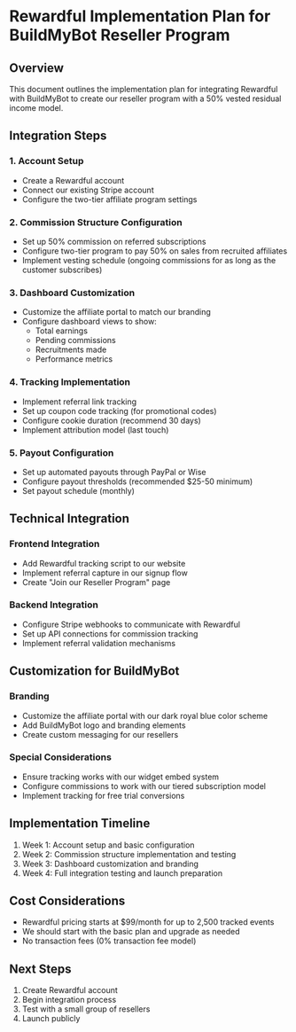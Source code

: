 # Rewardful Implementation Plan for BuildMyBot Reseller Program

## Overview
This document outlines the implementation plan for integrating Rewardful with BuildMyBot to create our reseller program with a 50% vested residual income model.

## Integration Steps

### 1. Account Setup
- Create a Rewardful account
- Connect our existing Stripe account
- Configure the two-tier affiliate program settings

### 2. Commission Structure Configuration
- Set up 50% commission on referred subscriptions
- Configure two-tier program to pay 50% on sales from recruited affiliates
- Implement vesting schedule (ongoing commissions for as long as the customer subscribes)

### 3. Dashboard Customization
- Customize the affiliate portal to match our branding
- Configure dashboard views to show:
  - Total earnings
  - Pending commissions
  - Recruitments made
  - Performance metrics

### 4. Tracking Implementation
- Implement referral link tracking
- Set up coupon code tracking (for promotional codes)
- Configure cookie duration (recommend 30 days)
- Implement attribution model (last touch)

### 5. Payout Configuration
- Set up automated payouts through PayPal or Wise
- Configure payout thresholds (recommended $25-50 minimum)
- Set payout schedule (monthly)

## Technical Integration

### Frontend Integration
- Add Rewardful tracking script to our website
- Implement referral capture in our signup flow
- Create "Join our Reseller Program" page

### Backend Integration
- Configure Stripe webhooks to communicate with Rewardful
- Set up API connections for commission tracking
- Implement referral validation mechanisms

## Customization for BuildMyBot

### Branding
- Customize the affiliate portal with our dark royal blue color scheme
- Add BuildMyBot logo and branding elements
- Create custom messaging for our resellers

### Special Considerations
- Ensure tracking works with our widget embed system
- Configure commissions to work with our tiered subscription model
- Implement tracking for free trial conversions

## Implementation Timeline
1. Week 1: Account setup and basic configuration
2. Week 2: Commission structure implementation and testing
3. Week 3: Dashboard customization and branding
4. Week 4: Full integration testing and launch preparation

## Cost Considerations
- Rewardful pricing starts at $99/month for up to 2,500 tracked events
- We should start with the basic plan and upgrade as needed
- No transaction fees (0% transaction fee model)

## Next Steps
1. Create Rewardful account
2. Begin integration process
3. Test with a small group of resellers
4. Launch publicly